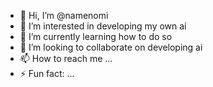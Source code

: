 - 👋 Hi, I’m @namenomi
- 👀 I’m interested in developing my own ai
- 🌱 I’m currently learning how to do so
- 💞️ I’m looking to collaborate on developing ai
- 📫 How to reach me ...
- ⚡ Fun fact: ...

<!---
namenomi/namenomi is a ✨ special ✨ repository because its `README.md` (this file) appears on your GitHub profile.
You can click the Preview link to take a look at your changes.
--->
